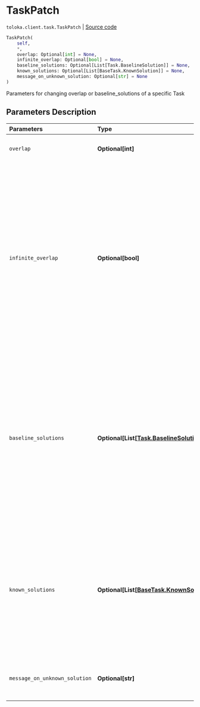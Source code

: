 # TaskPatch
`toloka.client.task.TaskPatch` | [Source code](https://github.com/Toloka/toloka-kit/blob/v0.1.26/src/client/task.py#L168)

```python
TaskPatch(
    self,
    *,
    overlap: Optional[int] = None,
    infinite_overlap: Optional[bool] = None,
    baseline_solutions: Optional[List[Task.BaselineSolution]] = None,
    known_solutions: Optional[List[BaseTask.KnownSolution]] = None,
    message_on_unknown_solution: Optional[str] = None
)
```

Parameters for changing overlap or baseline_solutions of a specific Task

## Parameters Description

| Parameters | Type | Description |
| :----------| :----| :-----------|
`overlap`|**Optional\[int\]**|<p>Overlap value.</p>
`infinite_overlap`|**Optional\[bool\]**|<p>Infinite overlap:<ul><li>True — Assign the task to all users. It is useful for training tasks.</li><li>False — Overlap value specified for the task or for the pool is used. </li></ul></p><p>Default value: False.</p>
`baseline_solutions`|**Optional\[List\[[Task.BaselineSolution](toloka.client.task.Task.BaselineSolution.md)\]\]**|<p>Preliminary responses. This data simulates performer responses when calculating confidence in a response. It is used in dynamic overlap (also known as incremental relabeling or IRL) and aggregation of results by skill.</p>
`known_solutions`|**Optional\[List\[[BaseTask.KnownSolution](toloka.client.task.BaseTask.KnownSolution.md)\]\]**|<p>Responses and hints for control tasks and training tasks. If multiple output fields are included in the validation, all combinations of the correct response must be specified.</p>
`message_on_unknown_solution`|**Optional\[str\]**|<p>Hint for the task (for training tasks).</p>
